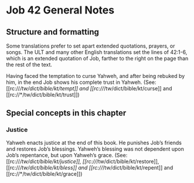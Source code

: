 # Job 42 General Notes
## Structure and formatting

Some translations prefer to set apart extended quotations, prayers, or songs. The ULT and many other English translations set the lines of 42:1-6, which is an extended quotation of Job, farther to the right on the page than the rest of the text.

Having faced the temptation to curse Yahweh, and after being rebuked by him, in the end Job shows his complete trust in Yahweh. (See: [[rc://*/tw/dict/bible/kt/tempt]] and [[rc://*/tw/dict/bible/kt/curse]] and [[rc://*/tw/dict/bible/kt/trust]])

## Special concepts in this chapter

### Justice
Yahweh enacts justice at the end of this book. He punishes Job’s friends and restores Job’s blessings. Yahweh’s blessing was not dependent upon Job’s repentance, but upon Yahweh’s grace. (See: [[rc://*/tw/dict/bible/kt/justice]], [[rc://*/tw/dict/bible/kt/restore]], [[rc://*/tw/dict/bible/kt/bless]] and [[rc://*/tw/dict/bible/kt/repent]] and [[rc://*/tw/dict/bible/kt/grace]])